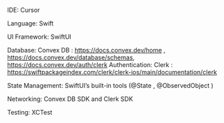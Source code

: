 IDE: Cursor

Language: Swift

UI Framework: SwiftUI

Database: Convex DB : https://docs.convex.dev/home , https://docs.convex.dev/database/schemas, 
https://docs.convex.dev/auth/clerk
Authentication: Clerk : https://swiftpackageindex.com/clerk/clerk-ios/main/documentation/clerk

State Management: SwiftUI’s built-in tools (@State
, @ObservedObject
)

Networking: Convex DB SDK and Clerk SDK

Testing: XCTest

